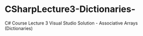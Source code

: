 # CSharpLecture3-Dictionaries-
C# Course Lecture 3 Visual Studio Solution - Associative Arrays (Dictionaries)
